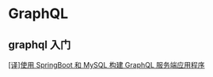 # GraphQL

## graphql 入门
[[译]使用 SpringBoot 和 MySQL 构建 GraphQL 服务端应用程序](https://juejin.cn/post/6899241103682502670)